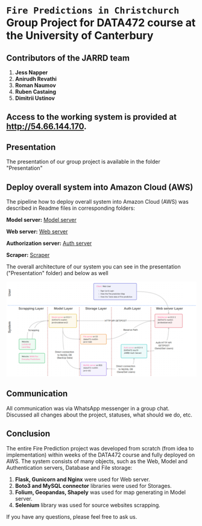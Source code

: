 # `Fire Predictions in Christchurch` Group Project for DATA472 course at the University of Canterbury

## Contributors of the JARRD team

1. **Jess Napper**
2. **Anirudh Revathi**
3. **Roman Naumov**
4. **Ruben Castaing**
5. **Dimitrii Ustinov**

## Access to the working system is provided at http://54.66.144.170.

## Presentation

The presentation of our group project is available in the folder "Presentation"


## Deploy overall system into Amazon Cloud (AWS)

The pipeline how to deploy overall system into Amazon Cloud (AWS) was described in Readme files in corresponding folders:

**Model server:** [Model server](./src/iFireTrackerModel/README.md)

**Web server:** [Web server](./src/iFireTrackerWeb/README.md)

**Authorization server:** [Auth server](./src/iFireTrackerAuth/README.md)

**Scraper:** [Scraper](./src/scraper/README.md)


The overall architecture of our system you can see in the presentation ("Presentation" folder) and below as well

![Architecture](./src/iFireTrackerWeb/images_for_readme/architecture.png)


## Communication

All communication was via WhatsApp messenger in a group chat. Discussed all changes about the project, statuses, what should we do, etc.


## Conclusion

The entire Fire Prediction project was developed from scratch (from idea to implementation) within weeks of the DATA472 course and fully deployed on AWS. The system consists of many objects, such as the Web, Model and Authentication servers, Database and File storage:

1. **Flask, Gunicorn and Nginx** were used for Web server. 
2. **Boto3 and MySQL connector** libraries were used for Storages. 
3. **Folium, Geopandas, Shapely** was used for map generating in Model server. 
4. **Selenium** library was used for source websites scrapping. 

If you have any questions, please feel free to ask us.